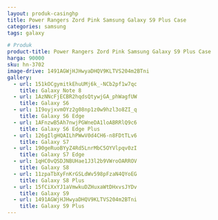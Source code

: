 ```yaml
---
layout: produk-casinghp
title: Power Rangers Zord Pink Samsung Galaxy S9 Plus Case
categories: samsung
tags: galaxy

# Produk
product-title: Power Rangers Zord Pink Samsung Galaxy S9 Plus Case
harga: 90000
sku: hn-3702
image-drive: 1491AGWjHJHwyaDHQV9KLTVS204m2BTni
gallery:
  - url: 151kOCgymitkEhuUMj6k_-NCb2pf1w7qc
    title: Galaxy Note 8
  - url: 1AzNNcFjECBR2hqdsQtywjGA_phWagfUW
    title: Galaxy S6
  - url: 1I9oyjxvmOYz2g08np1z0w9hzl3o8ZI_q
    title: Galaxy S6 Edge
  - url: 1AFnzwB5Ah7nwjPGWneDA1loABRRlQ9c6
    title: Galaxy S6 Edge Plus
  - url: 126gIlgHQAILhPWwV0d4CH6-n8FDtTLv6
    title: Galaxy S7
  - url: 190geRuoBYyZ4Rd5LnrMbC5OYVlpqv0zI
    title: Galaxy S7 Edge
  - url: 1qHC0vQSDJNBUHae1J3l2b9VWroOARROV
    title: Galaxy S8
  - url: 11zpaTbXyFnKrGSLdWv598pFzaN4QYoEG
    title: Galaxy S8 Plus
  - url: 15fCiXxYJ1aVmwkuDZHuxaWtDHxvsJYDv
    title: Galaxy S9
  - url: 1491AGWjHJHwyaDHQV9KLTVS204m2BTni
    title: Galaxy S9 Plus
---
```


